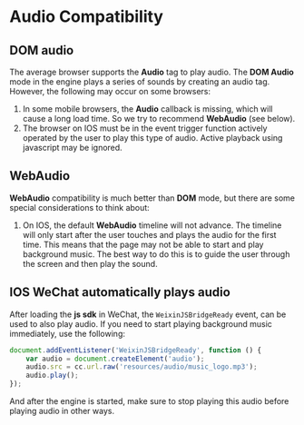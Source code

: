 # Audio Compatibility

## DOM audio
The average browser supports the **Audio** tag to play audio. The __DOM Audio__ mode in the engine plays a series of sounds by creating an audio tag. However, the following may occur on some browsers:

1. In some mobile browsers, the **Audio** callback is missing, which will cause a long load time. So we try to recommend __WebAudio__ (see below).
2. The browser on IOS must be in the event trigger function actively operated by the user to play this type of audio. Active playback using javascript may be ignored.

## WebAudio
__WebAudio__ compatibility is much better than __DOM__ mode, but there are some special considerations to think about:

1. On IOS, the default __WebAudio__ timeline will not advance. The timeline will only start after the user touches and plays the audio for the first time. This means that the page may not be able to start and play background music. The best way to do this is to guide the user through the screen and then play the sound.

## IOS WeChat automatically plays audio
After loading the __js sdk__ in WeChat, the `WeixinJSBridgeReady` event, can be used to also play audio. If you need to start playing background music immediately, use the following:

```javascript
document.addEventListener('WeixinJSBridgeReady', function () {
    var audio = document.createElement('audio');
    audio.src = cc.url.raw('resources/audio/music_logo.mp3');
    audio.play();
});
```

And after the engine is started, make sure to stop playing this audio before playing audio in other ways.
